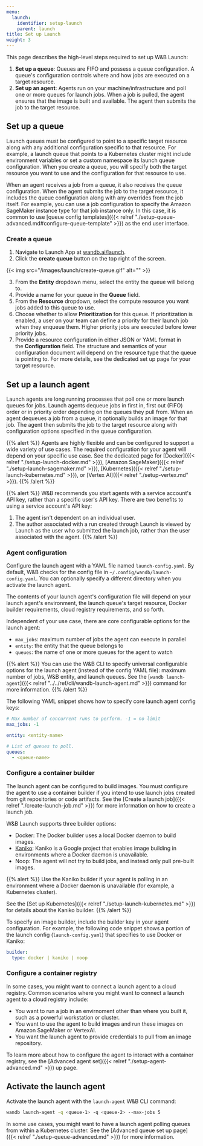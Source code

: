 ```yaml
---
menu:
  launch:
    identifier: setup-launch
    parent: launch
title: Set up Launch
weight: 3
---
```

This page describes the high-level steps required to set up W&B Launch:

1. **Set up a queue**: Queues are FIFO and possess a queue configuration. A queue's configuration controls where and how jobs are executed on a target resource.
2. **Set up an agent**: Agents run on your machine/infrastructure and poll one or more queues for launch jobs. When a job is pulled, the agent ensures that the image is built and available. The agent then submits the job to the target resource.


## Set up a queue
Launch queues must be configured to point to a specific target resource along with any additional configuration specific to that resource. For example, a launch queue that points to a Kubernetes cluster might include environment variables or set a custom namespace its launch queue configuration. When you create a queue, you will specify both the target resource you want to use and the configuration for that resource to use.

When an agent receives a job from a queue, it also receives the queue configuration. When the agent submits the job to the target resource, it includes the queue configuration along with any overrides from the job itself. For example, you can use a job configuration to specify the Amazon SageMaker instance type for that job instance only. In this case, it is common to use [queue config templates]({{< relref "./setup-queue-advanced.md#configure-queue-template" >}}) as the end user interface. 

### Create a queue
1. Navigate to Launch App at [wandb.ai/launch](https://wandb.ai/launch). 
2. Click the **create queue** button on the top right of the screen. 

{{< img src="/images/launch/create-queue.gif" alt="" >}}

3. From the **Entity** dropdown menu, select the entity the queue will belong to. 
4. Provide a name for your queue in the **Queue** field. 
5. From the **Resource** dropdown, select the compute resource you want jobs added to this queue to use.
6. Choose whether to allow **Prioritization** for this queue. If prioritization is enabled, a user on your team can define a priority for their launch job when they enqueue them. Higher priority jobs are executed before lower priority jobs.
7. Provide a resource configuration in either JSON or YAML format in the **Configuration** field. The structure and semantics of your configuration document will depend on the resource type that the queue is pointing to. For more details, see the dedicated set up page for your target resource.

## Set up a launch agent
Launch agents are long running processes that poll one or more launch queues for jobs. Launch agents dequeue jobs in first in, first out (FIFO) order or in priority order depending on the queues they pull from. When an agent dequeues a job from a queue, it optionally builds an image for that job. The agent then submits the job to the target resource along with configuration options specified in the queue configuration.

{{% alert %}}
Agents are highly flexible and can be configured to support a wide variety of use cases. The required configuration for your agent will depend on your specific use case. See the dedicated page for [Docker]({{< relref "./setup-launch-docker.md" >}}), [Amazon SageMaker]({{< relref "./setup-launch-sagemaker.md" >}}), [Kubernetes]({{< relref "./setup-launch-kubernetes.md" >}}), or [Vertex AI]({{< relref "./setup-vertex.md" >}}).
{{% /alert %}}

{{% alert %}}
W&B recommends you start agents with a service account's API key, rather than a specific user's API key. There are two benefits to using a service account's API key:
1. The agent isn't dependent on an individual user.
2. The author associated with a run created through Launch is viewed by Launch as the user who submitted the launch job, rather than the user associated with the agent.
{{% /alert %}}

### Agent configuration
Configure the launch agent with a YAML file named `launch-config.yaml`. By default, W&B checks for the config file in `~/.config/wandb/launch-config.yaml`. You can optionally specify a different directory when you activate the launch agent.

The contents of your launch agent's configuration file will depend on your launch agent's environment, the launch queue's target resource, Docker builder requirements, cloud registry requirements, and so forth. 

Independent of your use case, there are core configurable options for the launch agent:
* `max_jobs`: maximum number of jobs the agent can execute in parallel 
* `entity`: the entity that the queue belongs to
* `queues`: the name of one or more queues for the agent to watch

{{% alert %}}
You can use the W&B CLI to specify universal configurable options for the launch agent (instead of the config YAML file): maximum number of jobs, W&B entity, and launch queues. See the [`wandb launch-agent`]({{< relref "../../ref/cli/wandb-launch-agent.md" >}}) command for more information.
{{% /alert %}}


The following YAML snippet shows how to specify core launch agent config keys:

```yaml title="launch-config.yaml"
# Max number of concurrent runs to perform. -1 = no limit
max_jobs: -1

entity: <entity-name>

# List of queues to poll.
queues:
  - <queue-name>
```

### Configure a container builder
The launch agent can be configured to build images. You must configure the agent to use a container builder if you intend to use launch jobs created from git repositories or code artifacts. See the [Create a launch job]({{< relref "./create-launch-job.md" >}}) for more information on how to create a launch job. 

W&B Launch supports three builder options:

* Docker: The Docker builder uses a local Docker daemon to build images.
* [Kaniko](https://github.com/GoogleContainerTools/kaniko):  Kaniko is a Google project that enables image building in environments where a Docker daemon is unavailable. 
* Noop: The agent will not try to build jobs, and instead only pull pre-built images.

{{% alert %}}
Use the Kaniko builder if your agent is polling in an environment where a Docker daemon is unavailable (for example, a Kubernetes cluster).

See the [Set up Kubernetes]({{< relref "./setup-launch-kubernetes.md" >}}) for details about the Kaniko builder.
{{% /alert %}}

To specify an image builder, include the builder key in your agent configuration. For example, the following code snippet shows a portion of the launch config (`launch-config.yaml`) that specifies to use Docker or Kaniko:

```yaml title="launch-config.yaml"
builder:
  type: docker | kaniko | noop
```

### Configure a container registry
In some cases, you might want to connect a launch agent to a cloud registry. Common scenarios where you might want to connect a launch agent to a cloud registry include:

* You want to run a job in an envirnoment other than where you built it, such as a powerful workstation or cluster.
* You want to use the agent to build images and run these images on Amazon SageMaker or VertexAI.
* You want the launch agent to provide credentials to pull from an image repository.

To learn more about how to configure the agent to interact with a container registry, see the [Advanced agent set]({{< relref "./setup-agent-advanced.md" >}}) up page.

## Activate the launch agent
Activate the launch agent with the `launch-agent` W&B CLI command:

```bash
wandb launch-agent -q <queue-1> -q <queue-2> --max-jobs 5
```

In some use cases, you might want to have a launch agent polling queues from within a Kubernetes cluster. See the [Advanced queue set up page]({{< relref "./setup-queue-advanced.md" >}}) for more information.
